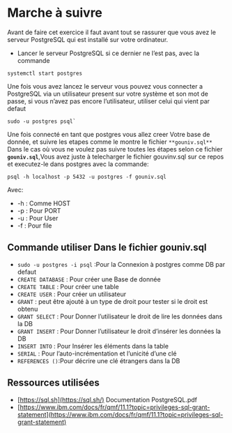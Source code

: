 # Marche à suivre

Avant de faire cet exercice il faut avant tout se rassurer que vous avez le serveur PostgreSQL qui est installé sur votre ordinateur.

- Lancer le serveur PostgreSQL si ce dernier ne l’est pas, avec la commande

```{SHELL}
systemctl start postgres
```

Une fois vous avez lancez le serveur vous pouvez vous connecter a PostgreSQL via un utilisateur present sur votre système et son mot de passe, si vous n’avez pas encore l’utilisateur, utiliser celui qui vient par defaut

```{SHELL}
sudo -u postgres psql`
```

Une fois connecté en tant que postgres vous allez creer Votre base de donnée, et suivre les etapes comme le montre le fichier `**gouniv.sql**`
Dans le cas où vous ne voulez pas suivre toutes les étapes selon ce fichier **`gouniv.sql`**,Vous avez juste à telecharger le fichier gouvinv.sql sur ce repos et executez-le dans postgres avec la commande:

```{SHELL}
psql -h localhost -p 5432 -u postgres -f gouniv.sql
```

Avec:

- -h : Comme HOST
- -p : Pour PORT
- -u : Pour User
- -f : Pour file

## Commande utiliser Dans le fichier gouniv.sql

- `sudo -u postgres -i psql` :Pour la Connexion à postgres comme DB par defaut
- `CREATE DATABASE` : Pour créer une Base de donnée
- `CREATE TABLE` : Pour créer une table
- `CREATE USER` : Pour créer un utilisateur
- `GRANT`  : peut être ajouté à un type de droit pour tester si le droit est obtenu
- `GRANT SELECT` : Pour Donner l’utilisateur le droit de lire les données dans la DB
- `GRANT INSERT` : Pour Donner l’utilisateur le droit d’insérer les données la DB
- `INSERT INTO` : Pour Insérer les éléments dans la table
- `SERIAL` : Pour l’auto-incrémentation et l’unicité d’une clé
- `REFERENCES ()`:Pour décrire une clé étrangers dans la DB

## Ressources utilisées

- [https://sql.sh](https://sql.sh/) Documentation PostgreSQL.pdf
- [https://www.ibm.com/docs/fr/qmf/11.1?topic=privileges-sql-grant-statement](https://www.ibm.com/docs/fr/qmf/11.1?topic=privileges-sql-grant-statement)
